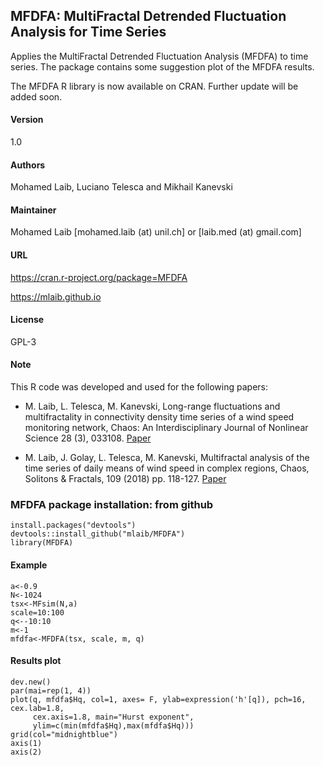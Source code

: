 ## MFDFA: MultiFractal Detrended Fluctuation Analysis for Time Series
Applies the MultiFractal Detrended Fluctuation Analysis (MFDFA) to time series. The package contains some suggestion plot of the MFDFA results.

The MFDFA R library is now available on CRAN. Further update will be added soon.

#### Version 
1.0

#### Authors 
Mohamed Laib, Luciano Telesca and Mikhail Kanevski

#### Maintainer
Mohamed Laib [mohamed.laib (at) unil.ch] or 
             [laib.med (at) gmail.com]

#### URL
https://cran.r-project.org/package=MFDFA

https://mlaib.github.io

#### License
GPL-3

#### Note
This R code was developed and used for the following papers:
  
 * M. Laib, L. Telesca, M. Kanevski, Long-range fluctuations and multifractality in connectivity density time series of a wind speed monitoring network, Chaos: An Interdisciplinary Journal of Nonlinear Science 28 (3), 033108. [Paper](https://www.researchgate.net/publication/319121707_Long-range_fluctuations_and_multifractality_in_connectivity_density_time_series_of_a_wind_speed_monitoring_network)
   
 * M. Laib, J. Golay, L. Telesca, M. Kanevski, Multifractal analysis of the time series of daily means of wind speed in complex regions, Chaos, Solitons & Fractals, 109 (2018) pp. 118-127. [Paper](https://www.researchgate.net/publication/320223480_Multifractal_analysis_of_the_time_series_of_daily_means_of_wind_speed_in_complex_regions)

### MFDFA package installation: from github 
```{r}
install.packages("devtools")
devtools::install_github("mlaib/MFDFA")
library(MFDFA)
```

#### Example 
```{r}
a<-0.9
N<-1024
tsx<-MFsim(N,a)
scale=10:100
q<--10:10
m<-1
mfdfa<-MFDFA(tsx, scale, m, q)
```

#### Results plot 
```{r}
dev.new()
par(mai=rep(1, 4))
plot(q, mfdfa$Hq, col=1, axes= F, ylab=expression('h'[q]), pch=16, cex.lab=1.8,
     cex.axis=1.8, main="Hurst exponent",
     ylim=c(min(mfdfa$Hq),max(mfdfa$Hq)))
grid(col="midnightblue")
axis(1)
axis(2)
```
